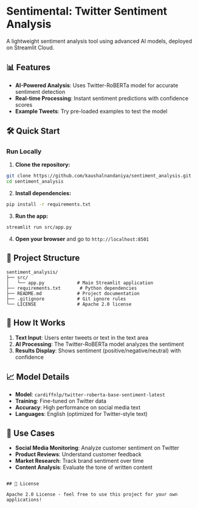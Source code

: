 # Sentimental: Twitter Sentiment Analysis

A lightweight sentiment analysis tool using advanced AI models, deployed on Streamlit Cloud.


## 📊 Features

- **AI-Powered Analysis**: Uses Twitter-RoBERTa model for accurate sentiment detection
- **Real-time Processing**: Instant sentiment predictions with confidence scores
- **Example Tweets**: Try pre-loaded examples to test the model

## 🛠️ Quick Start

### Run Locally

1. **Clone the repository:**
```bash
git clone https://github.com/kaushalnandaniya/sentiment_analysis.git
cd sentiment_analysis
```

2. **Install dependencies:**
```bash
pip install -r requirements.txt
```

3. **Run the app:**
```bash
streamlit run src/app.py
```

4. **Open your browser** and go to `http://localhost:8501`

## 📁 Project Structure

```
sentiment_analysis/
├── src/
│   └── app.py            # Main Streamlit application
├── requirements.txt       # Python dependencies
├── README.md             # Project documentation
├── .gitignore            # Git ignore rules
└── LICENSE               # Apache 2.0 license
```


## 🔧 How It Works

1. **Text Input**: Users enter tweets or text in the text area
2. **AI Processing**: The Twitter-RoBERTa model analyzes the sentiment
3. **Results Display**: Shows sentiment (positive/negative/neutral) with confidence

## 📈 Model Details

- **Model**: `cardiffnlp/twitter-roberta-base-sentiment-latest`
- **Training**: Fine-tuned on Twitter data
- **Accuracy**: High performance on social media text
- **Languages**: English (optimized for Twitter-style text)

## 🎯 Use Cases

- **Social Media Monitoring**: Analyze customer sentiment on Twitter
- **Product Reviews**: Understand customer feedback
- **Market Research**: Track brand sentiment over time
- **Content Analysis**: Evaluate the tone of written content


```

## 📝 License

Apache 2.0 License - feel free to use this project for your own applications!



